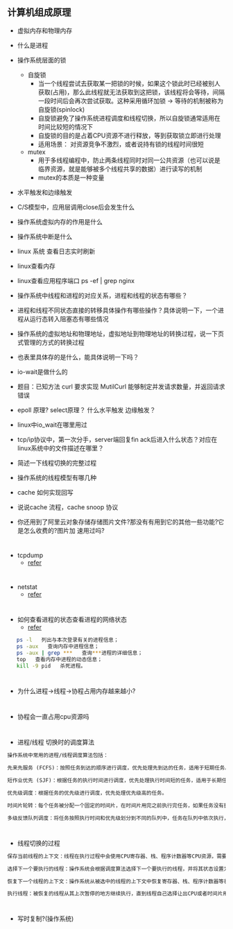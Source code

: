 ## 计算机组成原理

- 虚拟内存和物理内存
- 什么是进程
- 操作系统层面的锁
    - 自旋锁
        - 当一个线程尝试去获取某一把锁的时候，如果这个锁此时已经被别人获取(占用)，那么此线程就无法获取到这把锁，该线程将会等待，间隔一段时间后会再次尝试获取。这种采用循环加锁 -> 等待的机制被称为自旋锁(spinlock)
        - 自旋锁避免了操作系统进程调度和线程切换，所以自旋锁通常适用在时间比较短的情况下
        - 自旋锁的目的是占着CPU资源不进行释放，等到获取锁立即进行处理
        - 适用场景： 对资源竞争不激烈，或者说持有锁的线程时间很短
    - mutex
        - 用于多线程编程中，防止两条线程同时对同一公共资源（也可以说是临界资源，就是能够被多个线程共享的数据）进行读写的机制
        - mutex的本质是一种变量

- 水平触发和边缘触发
- C/S模型中，应用层调用close后会发生什么
- 操作系统虚拟内存的作用是什么
- 操作系统中断是什么
- linux 系统 查看日志实时刷新
- linux查看内存
- linux查看应用程序端口 ps -ef | grep nginx
- 操作系统中线程和进程的对应关系，进程和线程的状态有哪些？
- 进程和线程不同状态直接的转移具体操作有哪些操作？具体说明一下，一个进程从运行态转入阻塞态有哪些情况
- 操作系统的虚拟地址和物理地址，虚拟地址到物理地址的转换过程，说一下页式管理的方式的转换过程
- 也表里具体存的是什么，能具体说明一下吗？
- io-wait是做什么的
- 题目：已知方法 curl  要求实现  MutilCurl 能够制定并发请求数量，并返回请求错误
- epoll 原理? select原理？ 什么水平触发 边缘触发？
- linux中io_wait在哪里用过
- tcp/ip协议中，第一次分手，server端回复fin ack后进入什么状态？对应在linux系统中的文件描述在哪里？
- 简述一下线程切换的完整过程
- 操作系统的线程模型有哪几种
- cache 如何实现回写
- 说说cache 流程，cache snoop 协议
- 你还用到了阿里云对象存储存储图片文件?那没有有用到它的其他一些功能?它是怎么收费的?图片加
  速用过吗?
#
- tcpdump
    - [refer](https://blog.csdn.net/qq_51574197/article/details/116171604?ops_request_misc=%257B%2522request%255Fid%2522%253A%2522167740263216782428647734%2522%252C%2522scm%2522%253A%252220140713.130102334..%2522%257D&request_id=167740263216782428647734&biz_id=0&utm_medium=distribute.pc_search_result.none-task-blog-2~all~top_positive~default-1-116171604-null-null.142^v73^control,201^v4^add_ask,239^v2^insert_chatgpt&utm_term=tcpdump&spm=1018.2226.3001.4187)
#
- netstat
    - [refer](https://blog.csdn.net/qq_42014600/article/details/90372315?ops_request_misc=%257B%2522request%255Fid%2522%253A%2522167738459316800182794622%2522%252C%2522scm%2522%253A%252220140713.130102334..%2522%257D&request_id=167738459316800182794622&biz_id=0&utm_medium=distribute.pc_search_result.none-task-blog-2~all~top_positive~default-1-90372315-null-null.142^v73^control,201^v4^add_ask,239^v2^insert_chatgpt&utm_term=netstat&spm=1018.2226.3001.4187)
#
- 如何查看进程的状态查看进程的网络状态
  - [refer](https://www.meijindong.com/posts/2679121756.html)
```bash
   ps -l   列出与本次登录有关的进程信息；
   ps -aux   查询内存中进程信息；
   ps -aux | grep ***   查询***进程的详细信息；
   top   查看内存中进程的动态信息；
   kill -9 pid   杀死进程。
```
#
- 为什么进程->线程->协程占用内存越来越小?

# 
- 协程会一直占用cpu资源吗
#
- 进程/线程 切换时的调度算法
```md
操作系统中常用的进程/线程调度算法包括：

先来先服务 (FCFS)：按照任务到达的顺序进行调度，优先处理先到达的任务，适用于短期任务。

短作业优先 (SJF)：根据任务的执行时间进行调度，优先处理执行时间短的任务，适用于长期任务。

优先级调度：根据任务的优先级进行调度，优先处理优先级高的任务。

时间片轮转：每个任务被分配一个固定的时间片，在时间片用完之前执行完任务，如果任务没有执行完，则被挂起，等待下一次调度。

多级反馈队列调度：将任务按照执行时间和优先级划分到不同的队列中，任务在队列中依次执行，如果执行时间过长，则被移动到优先级更低的队列中，以避免任务占用过多的CPU资源。

```
#
- 线程切换的过程
```md
保存当前线程的上下文：线程在执行过程中会使用CPU寄存器、栈、程序计数器等CPU资源，需要将这些资源的状态保存下来，以便在恢复线程时可以继续执行。

选择下一个要执行的线程：操作系统会根据调度算法选择下一个要执行的线程，并将其状态设置为“运行”状态。

恢复下一个线程的上下文：操作系统从被选中的线程的上下文中恢复寄存器、栈、程序计数器等状态，并将CPU控制权转移给该线程。

执行线程：被恢复的线程从其上次暂停的地方继续执行，直到线程自己选择让出CPU或者时间片用完，或者被其他线程抢占。
```
#
- 写时复制?(操作系统)